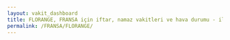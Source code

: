 ```yaml
---
layout: vakit_dashboard
title: FLORANGE, FRANSA için iftar, namaz vakitleri ve hava durumu - ilçe/eyalet seç
permalink: /FRANSA/FLORANGE/
---
```


<script type="text/javascript">
  var GLOBAL_COUNTRY = 'FRANSA';
  var GLOBAL_CITY = 'FLORANGE';
  var GLOBAL_STATE = '';
  var lat = 72;
  var lon = 21;
</script>

